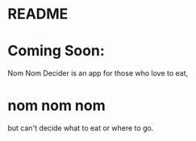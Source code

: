 # README

# Coming Soon:

Nom Nom Decider is an app for those who love to eat, 

# nom nom nom

but can't decide what to eat or where to go. 

